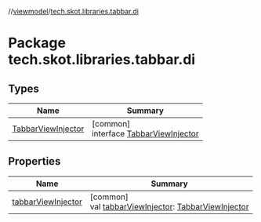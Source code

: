 //[viewmodel](../../index.md)/[tech.skot.libraries.tabbar.di](index.md)

# Package tech.skot.libraries.tabbar.di

## Types

| Name | Summary |
|---|---|
| [TabbarViewInjector](-tabbar-view-injector/index.md) | [common]<br>interface [TabbarViewInjector](-tabbar-view-injector/index.md) |

## Properties

| Name | Summary |
|---|---|
| [tabbarViewInjector](tabbar-view-injector.md) | [common]<br>val [tabbarViewInjector](tabbar-view-injector.md): [TabbarViewInjector](-tabbar-view-injector/index.md) |
